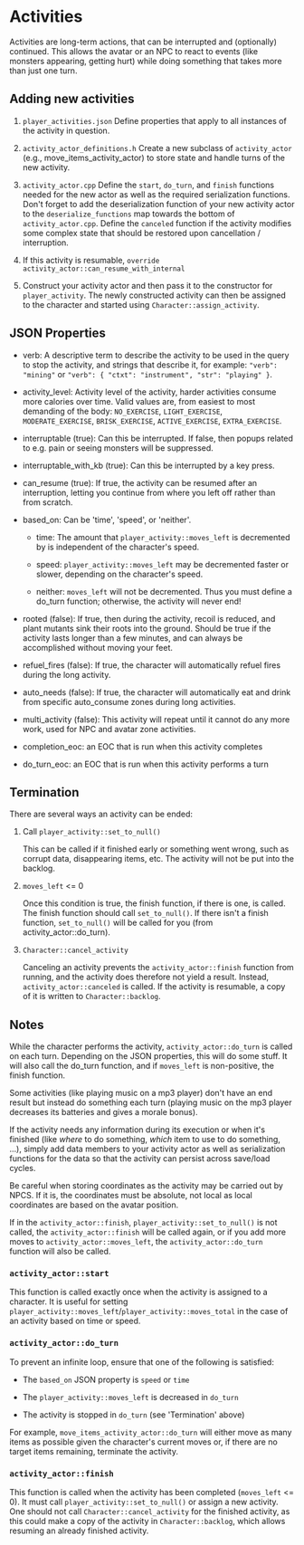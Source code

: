 # Activities

Activities are long-term actions, that can be interrupted and (optionally)
continued. This allows the avatar or an NPC to react to events (like
monsters appearing, getting hurt) while doing something that takes more
than just one turn.

## Adding new activities

1. `player_activities.json` Define properties that apply to all instances
of the activity in question.

2. `activity_actor_definitions.h` Create a new subclass of `activity_actor`
(e.g., move_items_activity_actor) to store state and handle turns of the
new activity.

3. `activity_actor.cpp` Define the `start`, `do_turn`, and `finish`
functions needed for the new actor as well as the required serialization
functions. Don't forget to add the deserialization function of your new
activity actor to the `deserialize_functions` map towards the bottom of
`activity_actor.cpp`. Define the `canceled` function if the activity modifies
some complex state that should be restored upon cancellation / interruption.

4. If this activity is resumable, `override`
`activity_actor::can_resume_with_internal`

5. Construct your activity actor and then pass it to the constructor for
`player_activity`. The newly constructed activity can then be assigned
to the character and started using `Character::assign_activity`.

## JSON Properties

* verb: A descriptive term to describe the activity to be used in the
query to stop the activity, and strings that describe it, for example:
`"verb": "mining"` or
`"verb": { "ctxt": "instrument", "str": "playing" }`.

* activity_level: Activity level of the activity, harder activities consume more calories over time. Valid values are, from easiest to most demanding of the body: `NO_EXERCISE`, `LIGHT_EXERCISE`, `MODERATE_EXERCISE`, `BRISK_EXERCISE`, `ACTIVE_EXERCISE`, `EXTRA_EXERCISE`.

* interruptable (true): Can this be interrupted. If false, then popups related
to e.g. pain or seeing monsters will be suppressed.

* interruptable_with_kb (true): Can this be interrupted by a key press.

* can_resume (true): If true, the activity can be resumed after an interruption,
letting you continue from where you left off rather than from scratch.

* based_on: Can be 'time', 'speed', or 'neither'.

    * time: The amount that `player_activity::moves_left` is
    decremented by is independent of the character's speed.

    * speed: `player_activity::moves_left` may be decremented faster
    or slower, depending on the character's speed.

    * neither: `moves_left` will not be decremented. Thus you must
    define a do_turn function; otherwise, the activity will never end!

* rooted (false): If true, then during the activity, recoil is reduced,
and plant mutants sink their roots into the ground. Should be true if the
activity lasts longer than a few minutes, and can always be accomplished
without moving your feet.

* refuel_fires (false): If true, the character will automatically refuel
fires during the long activity.

* auto_needs (false): If true, the character will automatically eat and
drink from specific auto_consume zones during long activities.

* multi_activity (false): This activity will repeat until it cannot do
any more work, used for NPC and avatar zone activities.

* completion_eoc: an EOC that is run when this activity completes

* do_turn_eoc: an EOC that is run when this activity performs a turn

## Termination

There are several ways an activity can be ended:

1. Call `player_activity::set_to_null()`

    This can be called if it finished early or something went wrong,
    such as corrupt data, disappearing items, etc. The activity will
    not be put into the backlog.

2. `moves_left` <= 0

    Once this condition is true, the finish function, if there is one,
    is called. The finish function should call `set_to_null()`. If
    there isn't a finish function, `set_to_null()` will be called
    for you (from activity_actor::do_turn).

3. `Character::cancel_activity`

    Canceling an activity prevents the `activity_actor::finish`
    function from running, and the activity does therefore not yield a
    result. Instead, `activity_actor::canceled` is called. If the activity is
    resumable, a copy of it is written to `Character::backlog`.

## Notes

While the character performs the activity,
`activity_actor::do_turn` is called on each turn. Depending on the
JSON properties, this will do some stuff. It will also call the do_turn
function, and if `moves_left` is non-positive, the finish function.

Some activities (like playing music on a mp3 player) don't have an end
result but instead do something each turn (playing music on the mp3
player decreases its batteries and gives a morale bonus).

If the activity needs any information during its execution or when
it's finished (like *where* to do something, *which* item to use to do
something, ...), simply add data members to your activity actor as well
as serialization functions for the data so that the activity can persist
across save/load cycles.

Be careful when storing coordinates as the activity may be carried out
by NPCS. If it is, the coordinates must be absolute, not local as local
coordinates are based on the avatar position.

If in the `activity_actor::finish`, `player_activity::set_to_null()` is not called, the `activity_actor::finish` will be called again, or if you add more moves to `activity_actor::moves_left`, the `activity_actor::do_turn` function will also be called.

### `activity_actor::start`

This function is called exactly once when the activity
is assigned to a character. It is useful for setting
`player_activity::moves_left`/`player_activity::moves_total` in the case
of an activity based on time or speed.

### `activity_actor::do_turn`

To prevent an infinite loop, ensure that one of the following is
satisfied:

- The `based_on` JSON property is `speed` or `time`

- The `player_activity::moves_left` is decreased in `do_turn`

- The activity is stopped in `do_turn` (see 'Termination' above)

For example, `move_items_activity_actor::do_turn` will either move as
many items as possible given the character's current moves or, if there
are no target items remaining, terminate the activity.

### `activity_actor::finish`

This function is called when the activity has been completed
(`moves_left` <= 0). It must call `player_activity::set_to_null()` or
assign a new activity. One should not call `Character::cancel_activity`
for the finished activity, as this could make a copy of the activity in
`Character::backlog`, which allows resuming an already finished activity.
